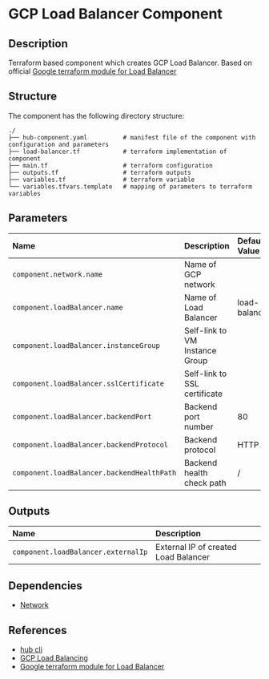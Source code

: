 # GCP Load Balancer Component

## Description

Terraform based component which creates GCP Load Balancer. Based on official [Google terraform module for Load Balancer]

## Structure

The component has the following directory structure:

```text
./
├── hub-component.yaml          # manifest file of the component with configuration and parameters
├── load-balancer.tf            # terraform implementation of component
├── main.tf                     # terraform configuration
├── outputs.tf                  # terraform outputs
├── variables.tf                # terraform variable
└── variables.tfvars.template   # mapping of parameters to terraform variables

```

## Parameters

| Name      | Description | Default Value | Required
| :-------- | :--------   | :--------     | :--:
| `component.network.name` | Name of GCP network | | x |
| `component.loadBalancer.name` | Name of Load Balancer | load-balancer | x |
| `component.loadBalancer.instanceGroup` | Self-link to VM Instance Group | | x |
| `component.loadBalancer.sslCertificate` | Self-link to SSL certificate | | |
| `component.loadBalancer.backendPort` | Backend port number | 80 | x |
| `component.loadBalancer.backendProtocol` | Backend protocol | HTTP | x |
| `component.loadBalancer.backendHealthPath` | Backend health check path | / | x |

## Outputs

| Name      | Description |
| :-------- | :--------   |
| `component.loadBalancer.externalIp` | External IP of created Load Balancer |

## Dependencies

* [Network](https://github.com/agilestacks/google-components/tree/main/network)

## References

* [hub cli](https://github.com/agilestacks/hub/wiki)
* [GCP Load Balancing](https://cloud.google.com/load-balancing/docs/load-balancing-overview)
* [Google terraform module for Load Balancer]

[Google terraform module for Load Balancer]: https://github.com/terraform-google-modules/terraform-google-lb-http
